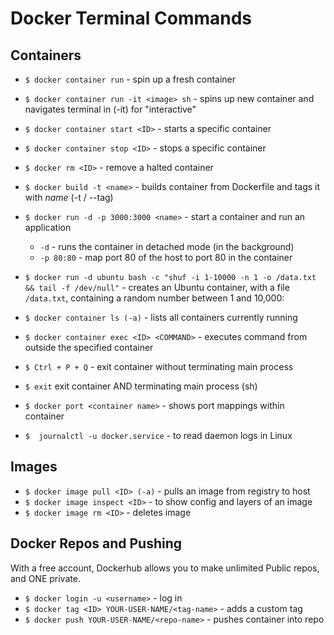 # Docker Terminal Commands


## Containers
- `$ docker container run` - spin up a fresh container
- `$ docker container run -it <image> sh` - spins up new container and navigates terminal in (-it) for "interactive"
- `$ docker container start <ID>` - starts a specific container
- `$ docker container stop <ID>` - stops a specific container
- `$ docker rm <ID>` - remove a halted container
- `$ docker build -t <name>` - builds container from Dockerfile and tags it with _name_ (-t / --tag)
- `$ docker run -d -p 3000:3000 <name>` - start a container and run an application
  - `-d` - runs the container in detached mode (in the background)
  - `-p 80:80` - map port 80 of the host to port 80 in the container


- `$ docker run -d ubuntu bash -c "shuf -i 1-10000 -n 1 -o /data.txt && tail -f /dev/null"` - creates an Ubuntu container, with a file `/data.txt`, containing a random number between 1 and 10,000:


- `$ docker container ls (-a)` - lists all containers currently running
- `$ docker container exec <ID> <COMMAND>` - executes command from outside the specified container


- `$ Ctrl + P + Q` - exit container without terminating main process
- `$ exit` exit container AND terminating main process (sh)


- `$ docker port <container name>` - shows port mappings within container


- `$  journalctl -u docker.service` - to read daemon logs in Linux


## Images
- `$ docker image pull <ID> (-a)` - pulls an image from registry to host
- `$ docker image inspect <ID>` - to show config and layers of an image
- `$ docker image rm <ID>` - deletes image


## Docker Repos and Pushing
With a free account, Dockerhub allows you to make unlimited Public repos, and ONE private.
- `$ docker login -u <username>` - log in
- `$ docker tag <ID> YOUR-USER-NAME/<tag-name>` - adds a custom tag
- `$ docker push YOUR-USER-NAME/<repo-name>` - pushes container into repo
